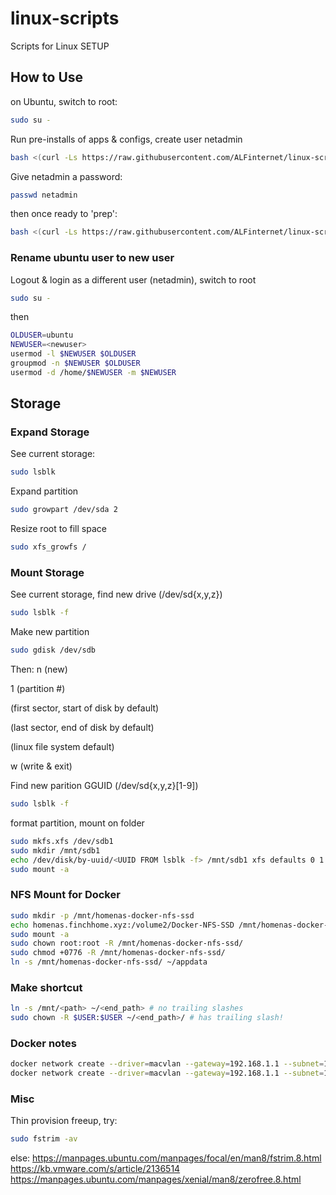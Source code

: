 # linux-scripts
Scripts for Linux SETUP

## How to Use
on Ubuntu, switch to root:
```bash
sudo su -
```

Run pre-installs of apps & configs, create user netadmin
```bash
bash <(curl -Ls https://raw.githubusercontent.com/ALFinternet/linux-scripts/master/ubuntu-install.sh)
```

Give netadmin a password:
```bash
passwd netadmin
```

then once ready to 'prep':

```bash
bash <(curl -Ls https://raw.githubusercontent.com/ALFinternet/linux-scripts/master/ubuntu-sysprep.sh)
```

### Rename ubuntu user to new user
Logout & login as a different user (netadmin), switch to root
```bash
sudo su -
```
then
```bash
OLDUSER=ubuntu
NEWUSER=<newuser>
usermod -l $NEWUSER $OLDUSER
groupmod -n $NEWUSER $OLDUSER
usermod -d /home/$NEWUSER -m $NEWUSER
```
## Storage
### Expand Storage

See current storage:
```bash
sudo lsblk
```

Expand partition
```bash
sudo growpart /dev/sda 2
```

Resize root to fill space
```bash
sudo xfs_growfs /
```

### Mount Storage

See current storage, find new drive (/dev/sd{x,y,z})
```bash
sudo lsblk -f
```

Make new partition
```bash
sudo gdisk /dev/sdb
```
Then:
n (new)

1 (partition #)

<enter> (first sector, start of disk by default)

<enter> (last sector, end of disk by default)

<enter> (linux file system default)

w (write & exit)


Find new parition GGUID (/dev/sd{x,y,z}[1-9])
```bash
sudo lsblk -f
```

format partition, mount on folder
```bash
sudo mkfs.xfs /dev/sdb1
sudo mkdir /mnt/sdb1
echo /dev/disk/by-uuid/<UUID FROM lsblk -f> /mnt/sdb1 xfs defaults 0 1 | sudo tee -a /etc/fstab
sudo mount -a
```



### NFS Mount for Docker
```bash
sudo mkdir -p /mnt/homenas-docker-nfs-ssd
echo homenas.finchhome.xyz:/volume2/Docker-NFS-SSD /mnt/homenas-docker-nfs-ssd nfs auto,defaults,nofail 0 0 | sudo tee -a /etc/fstab
sudo mount -a
sudo chown root:root -R /mnt/homenas-docker-nfs-ssd/
sudo chmod +0776 -R /mnt/homenas-docker-nfs-ssd/
ln -s /mnt/homenas-docker-nfs-ssd/ ~/appdata
```

### Make shortcut
```bash
ln -s /mnt/<path> ~/<end_path> # no trailing slashes
sudo chown -R $USER:$USER ~/<end_path>/ # has trailing slash!
```

### Docker notes
```bash
docker network create --driver=macvlan --gateway=192.168.1.1 --subnet=192.168.1.0/24 -o parent=ens3 dmac0
docker network create --driver=macvlan --gateway=192.168.1.1 --subnet=192.168.1.0/24 -o parent=ens160 dmac0
```

### Misc
Thin provision freeup, try:
```bash
sudo fstrim -av
```
else:
https://manpages.ubuntu.com/manpages/focal/en/man8/fstrim.8.html
https://kb.vmware.com/s/article/2136514
https://manpages.ubuntu.com/manpages/xenial/man8/zerofree.8.html